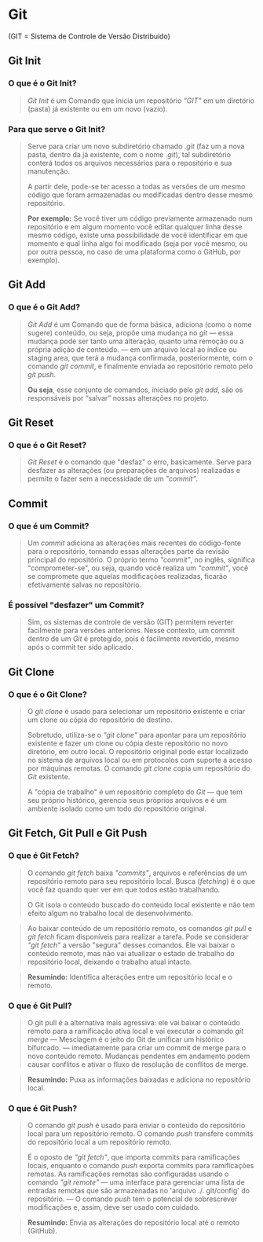 # Git
(GIT = Sistema de Controle de Versão Distribuído)
## Git Init
### O que é o Git Init?
>_Git Init_ é um Comando que inicia um repositório _"GIT"_ em um diretório (pasta) já existente ou em um novo (vazio).

### Para que serve o Git Init?
>Serve para criar um novo subdiretório chamado _.git_ (faz um a nova pasta, dentro da já existente, com o nome _.git_), tal subdiretório conterá todos os arquivos necessários para o repositório e sua manutenção.
>
>A partir dele, pode-se ter acesso a todas as versões de um mesmo código que foram armazenadas ou modificadas dentro desse mesmo repositório.
>
>**Por exemplo:** Se você tiver um código previamente armazenado num repositório e em algum momento você editar qualquer linha desse mesmo código, existe uma possibilidade de você identificar em que momento e qual linha algo foi modificado (seja por você mesmo, ou por outra pessoa, no caso de uma plataforma como o GitHub, por exemplo).

## Git Add
### O que é o Git Add?
>_Git Add_ é um Comando que de forma básica, adiciona (como o nome sugere) conteúdo, ou seja, propõe uma mudança no _git_ — essa mudança pode ser tanto uma alteração, quanto uma remoção ou a própria adição de conteúdo. — em um arquivo local ao índice ou staging area, que terá a mudança confirmada, posteriormente, com o comando _git commit_, e finalmente enviada ao repositório remoto pelo _git push_.
>
>**Ou seja**, esse conjunto de comandos, iniciado pelo _git add_, são os responsáveis por “salvar” nossas alterações no projeto.

## Git Reset
### O que é o Git Reset?
>_Git Reset_ é o comando que "desfaz" o erro, basicamente. Serve para desfazer as alterações (ou preparações de arquivos) realizadas e permite o fazer sem a necessidade de um _"commit"_.

## Commit
### O que é um Commit?
>Um _commit_ adiciona as alterações mais recentes do código-fonte para o repositório, tornando essas alterações parte da revisão principal do repositório. O próprio termo _"commit"_, no inglês, significa "comprometer-se", ou seja, quando você realiza um _"commit"_, você se compromete que aquelas modificações realizadas, ficarão efetivamente salvas no repositório.

### É possível "desfazer" um Commit?
>Sim, os sistemas de controle de versão (GIT) permitem reverter facilmente para versões anteriores. Nesse contexto, um commit dentro de um _Git_ é protegido, pois é facilmente revertido, mesmo após o commit ter sido aplicado.

## Git Clone
### O que é o Git Clone?
>O _git clone_ é usado para selecionar um repositório existente e criar um clone ou cópia do repositório de destino.
>
>Sobretudo, utiliza-se o  _"git clone"_ para apontar para um repositório existente e fazer um clone ou cópia deste repositório no novo diretório, em outro local. O repositório original pode estar localizado no sistema de arquivos local ou em protocolos com suporte a acesso por máquinas remotas. O comando _git clone_ copia um repositório do _Git_ existente.
>
>A "cópia de trabalho" é um repositório completo do _Git_ — que tem seu próprio histórico, gerencia seus próprios arquivos e é um ambiente isolado como um todo do repositório original.

## Git Fetch, Git Pull e Git Push
### O que é Git Fetch?
>O comando _git fetch_ baixa _"commits"_, arquivos e referências de um repositório remoto para seu repositório local. Busca (_fetching_) é o que você faz quando quer ver em que todos estão trabalhando.
>
>O Git isola o conteúdo buscado do conteúdo local existente e não tem efeito algum no trabalho local de desenvolvimento.

>Ao baixar conteúdo de um repositório remoto, os comandos _git pull_ e _git fetch_ ficam disponíveis para realizar a tarefa. Pode se considerar _"git fetch"_ a versão "segura" desses comandos. Ele vai baixar o conteúdo remoto, mas não vai atualizar o estado de trabalho do repositório local, deixando o trabalho atual intacto.

>**Resumindo:** Identifica alterações entre um repositório local e o remoto.

### O que é Git Pull?
>O git pull é a alternativa mais agressiva: ele vai baixar o conteúdo remoto para a ramificação ativa local e vai executar o comando _git merge_ — Mesclagem é o jeito do Git de unificar um histórico bifurcado. — imediatamente para criar um commit de merge para o novo conteúdo remoto. Mudanças pendentes em andamento podem causar conflitos e ativar o fluxo de resolução de conflitos de merge.

>**Resumindo:** Puxa as informações baixadas e adiciona no repositório local.

### O que é Git Push?
>O comando _git push_ é usado para enviar o conteúdo do repositório local para um repositório remoto. O comando _push_ transfere commits do repositório local a um repositório remoto. 
>
>É o oposto de _"git fetch"_, que importa commits para ramificações locais, enquanto o comando _push_ exporta commits para ramificações remotas. As ramificações remotas são configuradas usando o comando _"git remote"_ — uma interface para gerenciar uma lista de entradas remotas que são armazenadas no 'arquivo ./. git/config' do repositório. — O comando _push_ tem o potencial de sobrescrever modificações e, assim, deve ser usado com cuidado.

>**Resumindo:** Envia as alterações do repositório local até o remoto (GitHub).